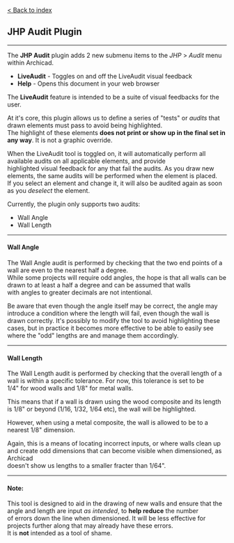 [< Back to index](index.md)

## JHP Audit Plugin
-----
The **JHP Audit** plugin adds 2 new submenu items to the _JHP_ > _Audit_ menu within Archicad.
- **LiveAudit** - Toggles on and off the LiveAudit visual feedback
- **Help** - Opens this document in your web browser

The **LiveAudit** feature is intended to be a suite of visual feedbacks for the user. 

At it's core, this plugin allows us to define a series of "tests" or _audits_ that drawn elements must pass to avoid being highlighted.  
The highlight of these elements **does not print or show up in the final set in any way**. It is not a graphic override.

When the LiveAudit tool is toggled on, it will automatically perform all available audits on all applicable elements, and provide   
highlighted visual feedback for any that fail the audits. As you draw new elements, the same audits will be performed when the element is placed.  
If you select an element and change it, it will also be audited again as soon as you _deselect_ the element.

Currently, the plugin only supports two audits:
- Wall Angle
- Wall Length

---
#### Wall Angle

The Wall Angle audit is performed by checking that the two end points of a wall are even to the nearest half a degree.   
While some projects will require odd angles, the hope is that all walls can be drawn to at least a half a degree and can be assumed that walls   
with angles to greater decimals are not intentional.

Be aware that even though the angle itself may be correct, the angle may introduce a condition where the length will fail, even though the wall is   
drawn correctly. It's possibly to modify the tool to avoid highlighting these cases, but in practice it becomes more effective to be able to easily see  
where the "odd" lengths are and manage them accordingly.

----
#### Wall Length

The Wall Length audit is performed by checking that the overall length of a wall is within a specific tolerance. For now, this tolerance is set to be  
1/4" for wood walls and 1/8" for metal walls. 

This means that if a wall is drawn using the wood composite and its length is 1/8" or beyond (1/16, 1/32, 1/64 etc), the wall will be highlighted.

However, when using a metal composite, the wall is allowed to be to a nearest 1/8" dimension.

Again, this is a means of locating incorrect inputs, or where walls clean up and create odd dimensions that can become visible when dimensioned, as Archicad   
doesn't show us lengths to a smaller fracter than 1/64". 

----

#### Note: 
This tool is designed to aid in the drawing of new walls and ensure that the angle and length are input _as intended_, to **help reduce** the number  
of errors down the line when dimensioned. It will be less effective for projects further along that may already have these errors.   
It is **not** intended as a tool of shame.